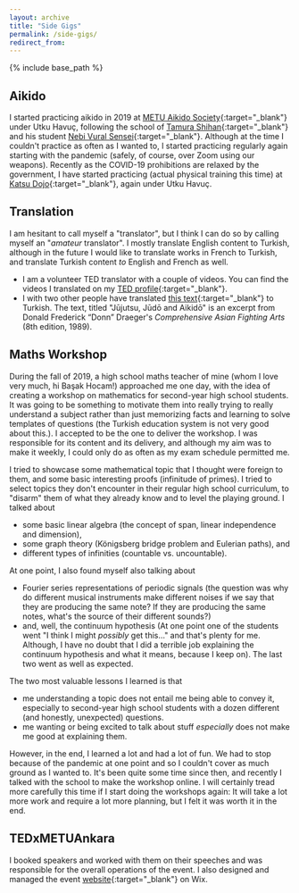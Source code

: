 ```yaml
---
layout: archive
title: "Side Gigs"
permalink: /side-gigs/
redirect_from:
---
```


{% include base_path %}

## Aikido

I started practicing aikido in 2019 at [METU Aikido Society](https://www.odtuaikido.org/en/main-page/){:target="_blank"} under Utku Havuç, following the school of [Tamura Shihan](https://www.odtuaikido.org/en/tamura-sensei-en/){:target="_blank"} and his student [Nebi Vural Sensei](http://www.nebivural.com/){:target="_blank"}. Although at the time I couldn't practice as often as I wanted to, I started practicing regularly again starting with the pandemic (safely, of course, over Zoom using our weapons). Recently as the COVID-19 prohibitions are relaxed by the government, I have started practicing (actual physical training this time) at [Katsu Dojo](https://www.katsuankara.com/){:target="_blank"}, again under Utku Havuç.

## Translation

I am hesitant to call myself a "translator", but I think I can do so by calling myself an "*amateur* translator". I mostly translate English content to Turkish, although in the future I would like to translate works in French to Turkish, and translate Turkish content *to* English and French as well. 

- I am a volunteer TED translator with a couple of videos. You can find the videos I translated on my [TED profile](https://www.ted.com/profiles/6269142/translator){:target="_blank"}. 
- I with two other people have translated [this text](https://www.aikidodergisi.com/2021/09/12/jujutsu-judo-ve-aikido/){:target="_blank"} to Turkish. The text, titled "Jūjutsu, Jūdō and Aikidō" is an excerpt from Donald Frederick “Donn” Draeger's *Comprehensive Asian Fighting Arts* (8th edition, 1989).

## Maths Workshop

During the fall of 2019, a high school maths teacher of mine (whom I love very much, hi Başak Hocam!) approached me one day, with the idea of creating a workshop on mathematics for second-year high school students. It was going to be something to motivate them into really trying to really understand a subject rather than just memorizing facts and learning to solve templates of questions (the Turkish education system is not very good about this.). I accepted to be the one to deliver the workshop. I was responsible for its content and its delivery, and although my aim was to make it weekly, I could only do as often as my exam schedule permitted me. 

I tried to showcase some mathematical topic that I thought were foreign to them, and some basic interesting proofs (infinitude of primes). I tried to select topics they don't encounter in their regular high school curriculum, to "disarm" them of what they already know and to level the playing ground. I talked about 
- some basic linear algebra (the concept of span, linear independence and dimension), 
- some graph theory (Königsberg bridge problem and Eulerian paths), and 
- different types of infinities (countable vs. uncountable). 

At one point, I also found myself also talking about 
- Fourier series representations of periodic signals (the question was why do different musical instruments make different noises if we say that they are producing the same note? If they are producing the same notes, what's the source of their different sounds?) 
- and, well, the continuum hypothesis (At one point one of the students went "I think I might *possibly* get this..." and that's plenty for me. Although, I have no doubt that I did a terrible job explaining the continuum hypothesis and what it means, because I keep on). 
The last two went as well as expected.

The two most valuable lessons I learned is that 
- me understanding a topic does not entail me being able to convey it, especially to second-year high school students with a dozen different (and honestly, unexpected) questions. 
- me wanting or being excited to talk about stuff *especially* does not make me good at explaining them. 

However, in the end, I learned a lot and had a lot of fun. We had to stop because of the pandemic at one point and so I couldn't cover as much ground as I wanted to. It's been quite some time since then, and recently I talked with the school to make the workshop online. I will certainly tread more carefully this time if I start doing the workshops again: It will take a lot more work and require a lot more planning, but I felt it was worth it in the end. 

## TEDxMETUAnkara

I booked speakers and worked with them on their speeches and was responsible for the overall operations of the event. I also designed and managed the event [website](https://www.tedxmetuankara.com){:target="_blank"} on Wix.